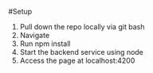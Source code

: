 #Setup

1. Pull down the repo locally via git bash
2. Navigate
3. Run npm install
4. Start the backend service using node
5. Access the page at localhost:4200
